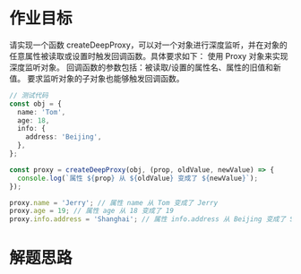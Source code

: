 # 作业目标

请实现一个函数 createDeepProxy，可以对一个对象进行深度监听，并在对象的任意属性被读取或设置时触发回调函数。具体要求如下：
使用 Proxy 对象来实现深度监听对象。
回调函数的参数包括：被读取/设置的属性名、属性的旧值和新值。
要求监听对象的子对象也能够触发回调函数。

```ts
// 测试代码
const obj = {
  name: 'Tom',
  age: 18,
  info: {
    address: 'Beijing',
  },
};

const proxy = createDeepProxy(obj, (prop, oldValue, newValue) => {
  console.log(`属性 ${prop} 从 ${oldValue} 变成了 ${newValue}`);
});

proxy.name = 'Jerry'; // 属性 name 从 Tom 变成了 Jerry
proxy.age = 19; // 属性 age 从 18 变成了 19
proxy.info.address = 'Shanghai'; // 属性 info.address 从 Beijing 变成了 Shanghai
```

# 解题思路